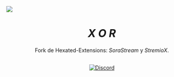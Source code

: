   <a href="https://github.com/AmineSoukara/Py-EgyBest-Api"><img src="https://img.shields.io/badge/Kotlin-8000FF?style=flat&logo=github&logoColor=white?logoWidth=100"></a>
  
<div align="center">

# *X O R*
Fork de Hexated-Extensions: _SoraStream_ y _StremioX_.

##

[![Discord](https://invidget.switchblade.xyz/5Hus6fM)](https://discord.gg/5Hus6fM)

</div>